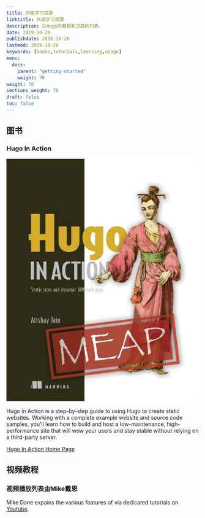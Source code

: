 ```yaml
---
title: 外部学习资源
linktitle: 外部学习资源
description: 在Hugo的教程和书籍的列表。
date: 2019-10-20
publishdate: 2019-10-20
lastmod: 2019-10-20
keywords: [books,tutorials,learning,usage]
menu:
  docs:
    parent: "getting-started"
    weight: 70
weight: 70
sections_weight: 70
draft: false
toc: false
---
```


## 图书
### Hugo In Action
[![Hugo In Action](hia.jpg)](https://www.manning.com/books/hugo-in-action)

Hugo in Action is a step-by-step guide to using Hugo to create static websites. Working with a complete example website and source code samples, you’ll learn how to build and host a low-maintenance, high-performance site that will wow your users and stay stable without relying on a third-party server.

[Hugo In Action Home Page](https://www.manning.com/books/hugo-in-action)

## 视频教程
### 视频播放列表由Mike戴恩
Mike Dane expains the various features of via dedicated tutorials on [Youtube](https://www.youtube.com/watch?list=PLLAZ4kZ9dFpOnyRlyS-liKL5ReHDcj4G3&v=qtIqKaDlqXo).
